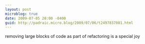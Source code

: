 ```yaml
---
layout: post
microblog: true
date: 2009-07-05 20:00 -0400
guid: http://padraic.micro.blog/2009/07/06/t2497837081.html
---
```

removing large blocks of code as part of refactoring is a special joy
